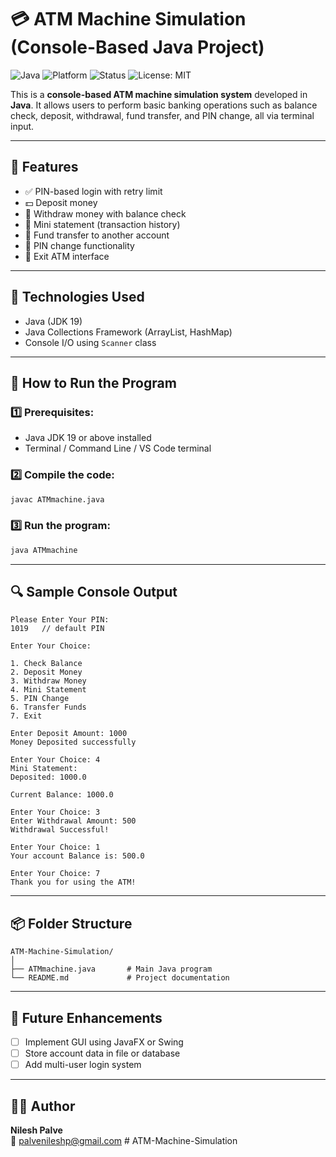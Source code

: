 # 💳 ATM Machine Simulation (Console-Based Java Project)

![Java](https://img.shields.io/badge/Java-19-blue.svg)
![Platform](https://img.shields.io/badge/Platform-Console%20App-lightgrey)
![Status](https://img.shields.io/badge/Status-Completed-brightgreen)
![License: MIT](https://img.shields.io/badge/License-MIT-yellow.svg)

This is a **console-based ATM machine simulation system** developed in **Java**. It allows users to perform basic banking operations such as balance check, deposit, withdrawal, fund transfer, and PIN change, all via terminal input.

---

## 🚀 Features

- ✅ PIN-based login with retry limit
- 💵 Deposit money
- 💸 Withdraw money with balance check
- 📃 Mini statement (transaction history)
- 🔁 Fund transfer to another account
- 🔐 PIN change functionality
- 🚪 Exit ATM interface

---

## 🧰 Technologies Used

- Java (JDK 19)
- Java Collections Framework (ArrayList, HashMap)
- Console I/O using `Scanner` class

---

## 📂 How to Run the Program

### 1️⃣ Prerequisites:
- Java JDK 19 or above installed
- Terminal / Command Line / VS Code terminal

### 2️⃣ Compile the code:
```bash
javac ATMmachine.java
```

### 3️⃣ Run the program:
```bash
java ATMmachine
```

---

## 🔍 Sample Console Output

```
Please Enter Your PIN:
1019   // default PIN

Enter Your Choice:

1. Check Balance
2. Deposit Money
3. Withdraw Money
4. Mini Statement
5. PIN Change
6. Transfer Funds
7. Exit

Enter Deposit Amount: 1000
Money Deposited successfully

Enter Your Choice: 4
Mini Statement:
Deposited: 1000.0

Current Balance: 1000.0

Enter Your Choice: 3
Enter Withdrawal Amount: 500
Withdrawal Successful!

Enter Your Choice: 1
Your account Balance is: 500.0

Enter Your Choice: 7
Thank you for using the ATM!
```

---

## 📦 Folder Structure

```
ATM-Machine-Simulation/
│
├── ATMmachine.java       # Main Java program
└── README.md             # Project documentation
```

---

## 🎯 Future Enhancements

- [ ] Implement GUI using JavaFX or Swing  
- [ ] Store account data in file or database  
- [ ] Add multi-user login system  

---

## 🙋‍♂️ Author

**Nilesh Palve**  
📧 [palvenileshp@gmail.com](mailto:palvenileshp@gmail.com)
#   A T M - M a c h i n e - S i m u l a t i o n  
 